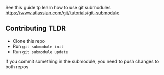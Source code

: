 See this guide tp learn how to use git submodules https://www.atlassian.com/git/tutorials/git-submodule

## Contributing TLDR
- Clone this repo
- Run `git submodule init`
- Run `git submodule update`

If you commit something in the submodule, you need to push changes to both repos